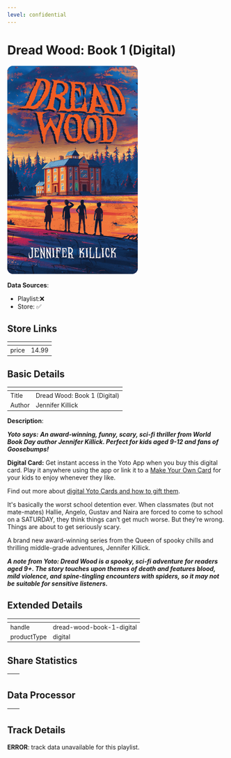 ```yaml
---
level: confidential
---
```

# Dread Wood: Book 1 (Digital)

![card_[40e0Q].png](../../img/cards/card_[40e0Q].png)

**Data Sources**: 

- Playlist:❌
- Store: ✅


## Store Links

| <!-- --> | <!-- --> |
| - | - |
| price | 14.99 |


## Basic Details

| <!-- --> | <!-- --> |
| - | - |
| Title | Dread Wood: Book 1 (Digital) |
| Author | Jennifer Killick |

**Description**:

_**Yoto says:** **An award-winning, funny, scary, sci-fi thriller from World Book Day author Jennifer Killick. Perfect for kids aged 9-12 and fans of Goosebumps!**_

**Digital Card:** Get instant access in the Yoto App when you buy this digital card. Play it anywhere using the app or link it to a [Make Your Own Card](https://uk.yotoplay.com/make-your-own) for your kids to enjoy whenever they like.  
  
Find out more about [digital Yoto Cards and how to gift them](/blogs/yoto-journal/what-are-digital-yoto-cards).  

It's basically the worst school detention ever. When classmates (but not mate-mates) Hallie, Angelo, Gustav and Naira are forced to come to school on a SATURDAY, they think things can’t get much worse. But they’re wrong. Things are about to get seriously scary.  
  
A brand new award-winning series from the Queen of spooky chills and thrilling middle-grade adventures, Jennifer Killick.  
  
_**A note from Yoto: Dread Wood is a spooky, sci-fi adventure for readers aged 9+. The story touches upon themes of death and features blood, mild violence, and spine-tingling encounters with spiders, so it may not be suitable for sensitive listeners.**_


## Extended Details

| <!-- --> | <!-- --> |
| - | - |
| handle | dread-wood-book-1-digital |
| productType | digital |


## Share Statistics

| <!-- --> | <!-- --> |
| - | - |


## Data Processor

| <!-- --> | <!-- --> |
| - | - |


## Track Details

**ERROR**: track data unavailable for this playlist.
